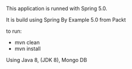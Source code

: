 This application is runned with Spring 5.0.

It is build using Spring By Example 5.0 from Packt

to run:
* mvn clean
* mvn install

Using Java 8, (JDK 8), Mongo DB
